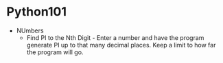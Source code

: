 # Python101
- NUmbers
  - Find PI to the Nth Digit - Enter a number and have the program generate PI up to that many decimal places. Keep a limit to how far the program will go.
